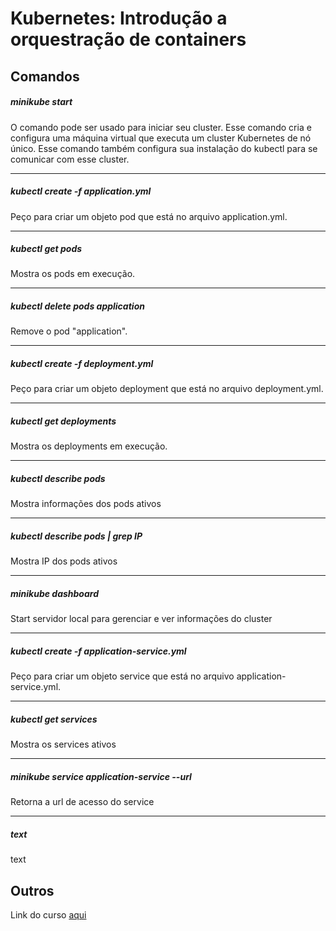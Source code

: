 # Kubernetes: Introdução a orquestração de containers
## Comandos
##### minikube start
O comando pode ser usado para iniciar seu cluster. Esse comando cria e configura uma máquina virtual que executa um cluster Kubernetes de nó único. Esse comando também configura sua instalação do kubectl para se comunicar com esse cluster.

---

##### kubectl create -f application.yml
Peço para criar um objeto pod que está no arquivo application.yml.

---

##### kubectl get pods
Mostra os pods em execução.

---

##### kubectl delete pods application
Remove o pod "application".

---

##### kubectl create -f deployment.yml
Peço para criar um objeto deployment que está no arquivo deployment.yml.


---

##### kubectl get deployments
Mostra os deployments em execução.

---

##### kubectl describe pods
Mostra informações dos pods ativos

---

##### kubectl describe pods | grep IP
Mostra IP dos pods ativos

---

##### minikube dashboard
Start servidor local para gerenciar e ver informações do cluster

---

##### kubectl create -f application-service.yml
Peço para criar um objeto service que está no arquivo application-service.yml.

---

##### kubectl get services
Mostra os services ativos

---

##### minikube service application-service --url
Retorna a url de acesso do service

---

##### text
text


## Outros
Link do curso [aqui](wee)